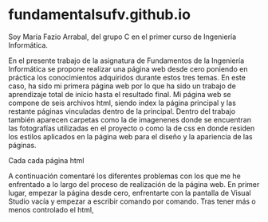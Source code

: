 # fundamentalsufv.github.io
Soy María Fazio Arrabal, del grupo C en el primer curso de Ingeniería Informática.

En el presente trabajo de la asignatura de Fundamentos de la Ingeniería Informática se propone realizar una página web desde cero poniendo en práctica los conocimientos adquiridos durante estos tres temas. En este caso, ha sido mi primera página web por lo que ha sido un trabajo de aprendizaje total de inicio hasta el resultado final. Mi página web se compone de seis archivos html, siendo index la página principal y las restante páginas vinculadas dentro de la principal. Dentro del trabajo también aparecen carpetas como la de imagenenes donde se encuentran las fotografías utilizadas en el proyecto o como la de css en donde residen los estilos aplicados en la página web para el diseño y la apariencia de las páginas. 

Cada cada página html 

A continuación comentaré los diferentes problemas con los que me he enfrentado a lo largo del proceso de realización de la página web. En primer lugar, empezar la página desde cero, enfrentarte con la pantalla de Visual Studio vacía y empezar a escribir comando por comando. Tras tener más o menos controlado el html, 